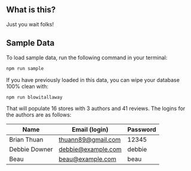 ## What is this?

Just you wait folks!

## Sample Data

To load sample data, run the following command in your terminal:

```bash
npm run sample
```

If you have previously loaded in this data, you can wipe your database 100% clean with:

```bash
npm run blowitallaway
```

That will populate 16 stores with 3 authors and 41 reviews. The logins for the authors are as follows:

|Name|Email (login)|Password|
|---|---|---|
|Brian Thuan|thuann89@gmail.com|12345|
|Debbie Downer|debbie@example.com|debbie|
|Beau|beau@example.com|beau|


